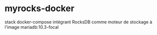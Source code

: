 # myrocks-docker
stack docker-compose intégrant RocksDB comme moteur de stockage à l'image mariadb:10.3-focal
